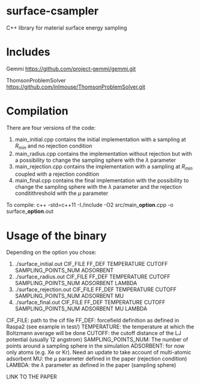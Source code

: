 # surface-csampler
C++ library for material surface energy sampling

# Includes
Gemmi
https://github.com/project-gemmi/gemmi.git

ThomsonProblemSolver
https://github.com/inlmouse/ThomsonProblemSolver.git

# Compilation
There are four versions of the code: 
1. main\_initial.cpp contains the initial implementation with a sampling at $R_{min}$ and no rejection condition
2. main\_radius.cpp contains the implementation without rejection but with a possibility to change the sampling sphere with the $\lambda$ parameter
3. main\_rejection.cpp contains the implementation with a sampling at $R_{min}$ coupled with a rejection condition
4. main\_final.cpp contains the final implementation with the possibility to change the sampling sphere with the $\lambda$ parameter and the rejection conditithreshold with the $\mu$ parameter

To compile:
c++ -std=c++11 -I./include -O2 src/main_**option**.cpp -o surface_**option**.out

# Usage of the binary
Depending on the option you chose:
1. ./surface\_initial.out   CIF\_FILE FF\_DEF TEMPERATURE CUTOFF SAMPLING\_POINTS\_NUM ADSORBENT
2. ./surface\_radius.out    CIF\_FILE FF\_DEF TEMPERATURE CUTOFF SAMPLING\_POINTS\_NUM ADSORBENT LAMBDA
3. ./surface\_rejection.out CIF\_FILE FF\_DEF TEMPERATURE CUTOFF SAMPLING\_POINTS\_NUM ADSORBENT MU
4. ./surface\_final.out     CIF\_FILE FF\_DEF TEMPERATURE CUTOFF SAMPLING\_POINTS\_NUM ADSORBENT MU LAMBDA

CIF\_FILE: path to the cif file
FF\_DEF: forcefield definition as defined in Raspa2 (see example in test/)
TEMPERATURE: the temperature at which the Boltzmann average will be done
CUTOFF: the cutoff distance of the LJ potential (usually 12 angstrom)
SAMPLING\_POINTS\_NUM: The number of points around a sampling sphere in the simulation
ADSORBENT: for now only atoms (e.g. Xe or Kr). Need an update to take account of multi-atomic adsorbent
MU: the $\mu$ parameter defined in the paper (rejection condition)
LAMBDA: the $\lambda$ parameter as defined in the paper (sampling sphere)

LINK TO THE PAPER
